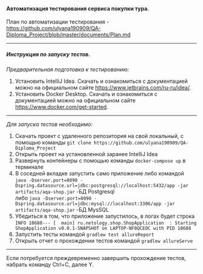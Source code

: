 #### **Автоматизация тестирования сервиса покупки тура.**  

План по автоматизации тестирования - https://github.com/ulyana190909/QA-Diploma_Project/blob/master/documents/Plan.md 
___
##### **Инструкция по запуску тестов.**

_Предварительная подготовка к тестированию:_
1. Установить IntelliJ Idea. Скачать и ознакомиться с документацией можно на официальном сайте https://www.jetbrains.com/ru-ru/idea/.
2. Установить Docker Desktop. Скачать и ознакомиться с документацией можно на официальном сайте https://www.docker.com/get-started.
___
_Для запуска тестов необходимо:_
1. Скачать проект с удаленного репозитория на свой локальный, с помощью команды `git clone https://github.com/ulyana190909/QA-Diploma_Project`
2. Открыть проект на установленной заранее IntelliJ Idea
3. Развернуть контейнеры с помощью команды `docker-compose up` в терминале
4. В соседней вкладке запустить само приложение либо командой  
`java -Dserver.port=8090 -Dspring.datasource.url=jdbc:postgresql://localhost:5432/app -jar artifacts/aqa-shop.jar` -БД Postgresql  
либо `java -Dserver.port=8090 -Dspring.datasource.url=jdbc:mysql://localhost:3306/app -jar artifacts/aqa-shop.jar` -БД MysSQL  
5. Убедиться в том, что приложение запустилось, в логах будет строка `INFO 10688--- [  main] ru.netology.shop.ShopApplication  : Starting ShopApplication v0.0.1-SNAPSHOT on LAPTOP-NF0QCEOC with PID 10688`
6. Запустить тесты командой `gradlew test allureReport`
7. Открыть отчет о прохождении тестов командой `gradlew allureServe`
___
Если потребуется преждевременно завершить прохождение тестов, набрать команду Ctrl+C, далее Y.